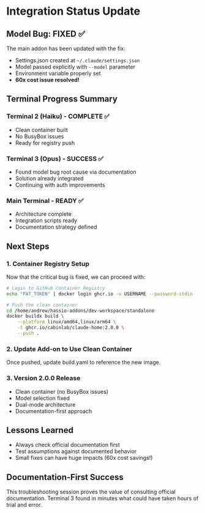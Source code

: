 # Integration Status Update

## Model Bug: FIXED ✅
The main addon has been updated with the fix:
- Settings.json created at `~/.claude/settings.json` 
- Model passed explicitly with `--model` parameter
- Environment variable properly set
- **60x cost issue resolved!**

## Terminal Progress Summary

### Terminal 2 (Haiku) - COMPLETE ✅
- Clean container built
- No BusyBox issues
- Ready for registry push

### Terminal 3 (Opus) - SUCCESS ✅
- Found model bug root cause via documentation
- Solution already integrated
- Continuing with auth improvements

### Main Terminal - READY ✅
- Architecture complete
- Integration scripts ready
- Documentation strategy defined

## Next Steps

### 1. Container Registry Setup
Now that the critical bug is fixed, we can proceed with:
```bash
# Login to GitHub Container Registry
echo "PAT_TOKEN" | docker login ghcr.io -u USERNAME --password-stdin

# Push the clean container
cd /home/andrew/hassio-addons/dev-workspace/standalone
docker buildx build \
    --platform linux/amd64,linux/arm64 \
    -t ghcr.io/cabinlab/claude-home:2.0.0 \
    --push .
```

### 2. Update Add-on to Use Clean Container
Once pushed, update build.yaml to reference the new image.

### 3. Version 2.0.0 Release
- Clean container (no BusyBox issues)
- Model selection fixed
- Dual-mode architecture
- Documentation-first approach

## Lessons Learned
- Always check official documentation first
- Test assumptions against documented behavior
- Small fixes can have huge impacts (60x cost savings!)

## Documentation-First Success
This troubleshooting session proves the value of consulting official documentation. Terminal 3 found in minutes what could have taken hours of trial and error.